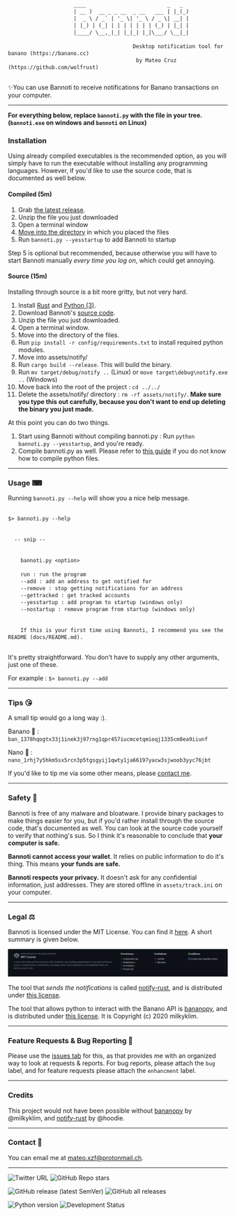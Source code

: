 ```

                     ____                          _   _
                     | __ )  __ _ _ __  _ __   ___ | |_(_)
                     |  _ \ / _` | '_ \| '_ \ / _ \| __| |
                     | |_) | (_| | | | | | | | (_) | |_| |
                     |____/ \__,_|_| |_|_| |_|\___/ \__|_|

                                        Desktop notification tool for banano (https://banano.cc)
                                         by Mateo Cruz  (https://github.com/wolfrust)


```


✨You can use Bannoti to receive notifications for Banano transactions on your computer.


---


**For everything below, replace `bannoti.py` with the file in your tree. (`bannoti.exe` on windows and `bannoti` on Linux)**


### Installation

Using already compiled executables is the recommended option, as you will simply have to run the executable without installing any programming languages.
However, if you'd like to use the source code, that is documented as well below.

#### Compiled (5m)


1. Grab [the latest release](https://github.com/wolfrust/bannoti/releases/latest).
2. Unzip the file you just downloaded
3. Open a terminal window
4. [Move into the directory](https://help.ubuntu.com/community/UsingTheTerminal) in which you placed the files
5. Run ```bannoti.py --yesstartup``` to add Bannoti to startup

Step 5 is optional but recommended, because otherwise you will have to start Bannoti manually *every time you log on*, which could get annoying.


#### Source (15m)

Installing through source is a bit more gritty, but not very hard.

1. Install [Rust](https://rust-lang.org) and [Python (3)](https://python.org).
2. Download Bannoti's [source code](https://github.com/wolfrust/bannoti/releases/latest).
3. Unzip the file you just downloaded.
4. Open a terminal window.
5. Move into the directory of the files.
6. Run `pip install -r config/requirements.txt` to install required python modules.
7. Move into assets/notify/
8. Run `cargo build --release`. This will build the binary.
9. Run `mv target/debug/notify ..` (Linux) or `move target\debug\notify.exe ..` (Windows)
10. Move back into the root of the project : `cd ../../`
11. Delete the assets/notify/ directory : `rm -rf assets/notify/`. **Make sure you type this out carefully, because you don't want to end up deleting the binary you just made.**

At this point you can do two things.
1. Start using Bannoti without compiling bannoti.py : Run `python bannoti.py --yesstartup`, and you're ready.
2. Compile bannoti.py as well. Please refer to [this guide](https://datatofish.com/executable-pyinstaller/) if you do not know how to compile python files.

---

### Usage ⌨

Running ``` bannoti.py --help ``` will show you a nice help message.

```

$> bannoti.py --help


  -- snip --


    bannoti.py <option>

    run : run the program
    --add : add an address to get notified for
    --remove : stop getting notifications for an address
    --gettracked : get tracked accounts
    --yesstartup : add program to startup (windows only)
    --nostartup : remove program from startup (windows only)


    If this is your first time using Bannoti, I recommend you see the README (docs/README.md).


```

It's pretty straightforward. You don't have to supply any other arguments, just one of these.

For example : `$> bannoti.py --add`


---

### Tips 😘

A small tip would go a long way :).

Banano 🍌 : `ban_1378hqogtx33j1inek3j97rng1qpr457iucmcetqmioqj1335cm8ea9iiunf`

Nano 🍂 : `nano_1rhj7y5hkm5sx5rcn3p5tgsgyij1qwty1ja66197yacw3sjwoob3yyc76jbt`

If you'd like to tip me via some other means, please [contact me](https://github.com/wolfrust/wolfrust/#reach-me).

---


### Safety 🐙

Bannoti is free of any malware and bloatware. I provide binary packages to make things easier for you, but if you'd rather install through the source code, that's documented as well. You can look at the source code yourself to verify that nothing's sus. So I think it's reasonable to conclude that **your computer is safe.**

**Bannoti cannot access your wallet**. It relies on public information to do it's thing. This means **your funds are safe.**

**Bannoti respects your privacy.** It doesn't ask for any confidential information, just addresses. They are stored offline in `assets/track.ini` on your computer.

---

### Legal ⚖

Bannoti is licensed under the MIT License. You can find it [here](https://github.com/wolfrust/bannoti/blob/main/docs/LICENSE). A short summary is given below.

![Bannoti's License](mit-license-quick.png)



The tool that *sends the notifications* is called [notify-rust](https://github.com/hoodie/notify-rust), and is distributed under [this license](https://github.com/hoodie/notify-rust/blob/main/LICENSE-Apache).

The tool that allows python to interact with the Banano API is [bananopy](https://github.com/milkyklim/bananopy), and is distributed under [this license](https://github.com/milkyklim/bananopy/blob/master/LICENSE). It is Copyright (c) 2020 milkyklim.

---

### Feature Requests & Bug Reporting  🐞

Please use the [issues tab](https://github.com/wolfrust/bannoti/issues) for this, as that provides me with an organized way to look at requests & reports.
For bug reports, please attach the `bug` label, and for feature requests please attach the `enhancment` label.

---

### Credits

This project would not have been possible without [bananopy](https://github.com/milkyklim/bananopy) by @milkyklim, and [notify-rust](https://github.com/hoodie/notify-rust) by @hoodie.

---


### Contact 📱

You can email me at mateo.xzf@protonmail.ch.


---

![Twitter URL](https://img.shields.io/twitter/url?style=social&url=https%3A%2F%2Fgithub.com%2Fwolfrust%2Fbannoti)
![GitHub Repo stars](https://img.shields.io/github/stars/wolfrust/bannoti?style=social)

![GitHub release (latest SemVer)](https://img.shields.io/github/v/release/wolfrust/bannoti?label=latest%20release&color=blue)
![GitHub all releases](https://img.shields.io/github/downloads/wolfrust/bannoti/total?color=9cf)

![Python version](https://img.shields.io/badge/python-3.9-blue)
![Development Status](https://img.shields.io/badge/development%20status-active-blueviolet)

